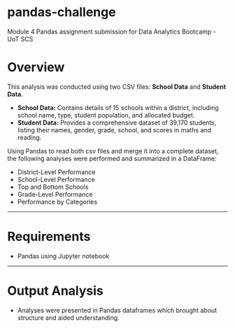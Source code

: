 # pandas-challenge
Module 4 Pandas assignment submission for Data Analytics Bootcamp - UoT SCS
# Overview
This analysis was conducted using two CSV files: **School Data** and **Student Data**.

- **School Data:** Contains details of 15 schools within a district, including school name, type, student population, and allocated budget.
- **Student Data:** Provides a comprehensive dataset of 39,170 students, listing their names, gender, grade, school, and scores in maths and reading.

Using Pandas to read both csv files and merge it into a complete dataset, the following analyses were performed and summarized in a DataFrame:

- District-Level Performance
- School-Level Performance
- Top and Bottom Schools
- Grade-Level Performance
- Performance by Categories

---
# Requirements

- Pandas using Jupyter notebook

---

# Output Analysis
 
- Analyses were presented in Pandas dataframes which brought about structure and aided understanding.
